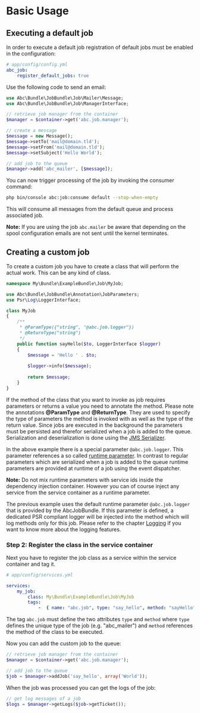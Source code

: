 Basic Usage
===========

## Executing a default job

In order to execute a default job registration of default jobs must be enabled in the configuration:

```yaml
# app/config/config.yml
abc_job:
    register_default_jobs: true
```

Use the following code to send an email:

```php
use Abc\Bundle\JobBundle\Job\Mailer\Message;
use Abc\Bundle\JobBundle\Job\ManagerInterface;

// retrieve job manager from the container
$manager = $container->get('abc.job.manager');

// create a message
$message = new Message();
$message->setTo('mail@domain.tld');
$message->setFrom('mail@domain.tld');
$message->setSubject('Hello World');

// add job to the queue
$manager->add('abc_mailer', [$message]);
```

You can now trigger processing of the job by invoking the consumer command:

```bash
php bin/console abc:job:consume default --stop-when-empty
```

This will consume all messages from the default queue and process associated job.

__Note:__ If you are using the job `abc.mailer` be aware that depending on the spool configuration emails are not sent until the kernel terminates.


## Creating a custom job

To create a custom job you have to create a class that will perform the actual work. This can be any kind of class.

```php
namespace My\Bundle\ExampleBundle\Job\MyJob;

use Abc\Bundle\JobBundle\Annotation\JobParameters;
use Psr\Log\LoggerInterface;

class MyJob
{
    /**
     * @ParamType({"string", "@abc.job.logger"})
     * @ReturnType("string")
     */
    public function sayHello($to, LoggerInterface $logger)
    {
        $message = 'Hello ' . $to;
    
        $logger->info($message);
        
        return $message;
    }
}
```

If the method of the class that you want to invoke as job requires parameters or returns a value you need to annotate the method. Please note the annotations __@ParamType__ and __@ReturnType__. They are used to specify the type of parameters the method is invoked with as well as the type of the return value. Since jobs are executed in the background the parameters must be persisted and therefor serialized when a job is added to the queue. Serialization and deserialization is done using the [JMS Serializer](http://jmsyst.com/libs/serializer).

In the above example there is a special parameter `@abc.job.logger`. This parameter references a so called [runtime parameter](./runtime-parameters.md). In contrast to regular parameters which are serialized when a job is added to the queue runtime parameters are provided at runtime of a job using the event dispatcher.

__Note:__ Do not mix runtime parameters with service ids inside the dependency injection container. However you can of course inject any service from the service container as a runtime parameter.

The previous example uses the default runtime parameter `@abc.job.logger` that is provided by the AbcJobBundle. If this parameter is defined, a dedicated PSR compliant logger will be injected into the method which will log methods only for this job. Please refer to the chapter [Logging]() if you want to know more about the logging features.

### Step 2: Register the class in the service container

Next you have to register the job class as a service within the service container and tag it.

```yaml
# app/config/services.yml

services:
    my_job:
        class: My\Bundle\ExampleBundle\Job\MyJob
        tags:
            -  { name: "abc.job", type: "say_hello", method: "sayHello" }
```

The tag `abc.job` must define the two attributes `type` and `method` where `type` defines the unique type of the job (e.g. "abc_mailer") and `method` references the method of the class to be executed.

Now you can add the custom job to the queue:

```php
// retrieve job manager from the container
$manager = $container->get('abc.job.manager');

// add job to the queue
$job = $manager->addJob('say_hello', array('World'));
```

When the job was processed you can get the logs of the job:

```php
// get log messages of a job
$logs = $manager->getLogs($job->getTicket());
```